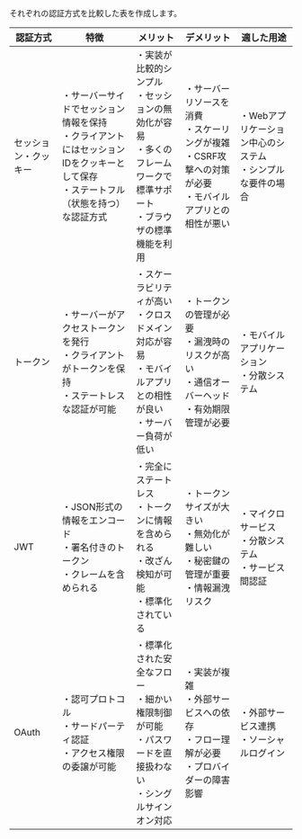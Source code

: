 それぞれの認証方式を比較した表を作成します。

| 認証方式 | 特徴 | メリット | デメリット | 適した用途 |
|---------|------|---------|------------|------------|
| セッション・クッキー | ・サーバーサイドでセッション情報を保持<br>・クライアントにはセッションIDをクッキーとして保存<br>・ステートフル（状態を持つ）な認証方式 | ・実装が比較的シンプル<br>・セッションの無効化が容易<br>・多くのフレームワークで標準サポート<br>・ブラウザの標準機能を利用 | ・サーバーリソースを消費<br>・スケーリングが複雑<br>・CSRF攻撃への対策が必要<br>・モバイルアプリとの相性が悪い | ・Webアプリケーション中心のシステム<br>・シンプルな要件の場合 |
| トークン | ・サーバーがアクセストークンを発行<br>・クライアントがトークンを保持<br>・ステートレスな認証が可能 | ・スケーラビリティが高い<br>・クロスドメイン対応が容易<br>・モバイルアプリとの相性が良い<br>・サーバー負荷が低い | ・トークンの管理が必要<br>・漏洩時のリスクが高い<br>・通信オーバーヘッド<br>・有効期限管理が必要 | ・モバイルアプリケーション<br>・分散システム |
| JWT | ・JSON形式の情報をエンコード<br>・署名付きのトークン<br>・クレームを含められる | ・完全にステートレス<br>・トークンに情報を含められる<br>・改ざん検知が可能<br>・標準化されている | ・トークンサイズが大きい<br>・無効化が難しい<br>・秘密鍵の管理が重要<br>・情報漏洩リスク | ・マイクロサービス<br>・分散システム<br>・サービス間認証 |
| OAuth | ・認可プロトコル<br>・サードパーティ認証<br>・アクセス権限の委譲が可能 | ・標準化された安全なフロー<br>・細かい権限制御が可能<br>・パスワードを直接扱わない<br>・シングルサインオン対応 | ・実装が複雑<br>・外部サービスへの依存<br>・フロー理解が必要<br>・プロバイダーの障害影響 | ・外部サービス連携<br>・ソーシャルログイン |
